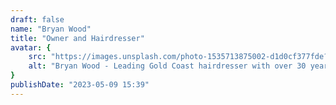 ```yaml
---
draft: false
name: "Bryan Wood"
title: "Owner and Hairdresser"
avatar: {
    src: "https://images.unsplash.com/photo-1535713875002-d1d0cf377fde?&fit=crop&w=280",
    alt: "Bryan Wood - Leading Gold Coast hairdresser with over 30 years experience."
}
publishDate: "2023-05-09 15:39"
---
```

